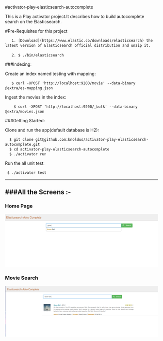 #activator-play-elasticsearch-autocomplete

This is a Play activator project.It describes how to build autocomplete search on the Elasticsearch.

#Pre-Requisites for this project

       1. [Download](https://www.elastic.co/downloads/elasticsearch) the latest version of Elasticsearch official distribution and unzip it.

       2. $ ./bin/elasticsearch



 ###Indexing:

   Create an index named testing with mapping:

       $ curl -XPOST 'http://localhost:9200/movie' --data-binary @extra/es-mapping.json

   Ingest the movies in the index:

        $ curl -XPOST 'http://localhost:9200/_bulk' --data-binary @extra/movies.json


###Getting Started:

 Clone and run the app(default database is H2):

      $ git clone git@github.com:knoldus/activator-play-elasticsearch-autocomplete.git
      $ cd activator-play-elasticsearch-autocomplete
      $ ./activator run

 Run the all unit test:

     $ ./activator test


-----------------------------------------------------------------------
###All the Screens :-
-----------------------------------------------------------------------
### Home Page

![alt-tag](/public/images/homePage.png)

### Movie Search

![alt-tag](/public/images/movie.png)
